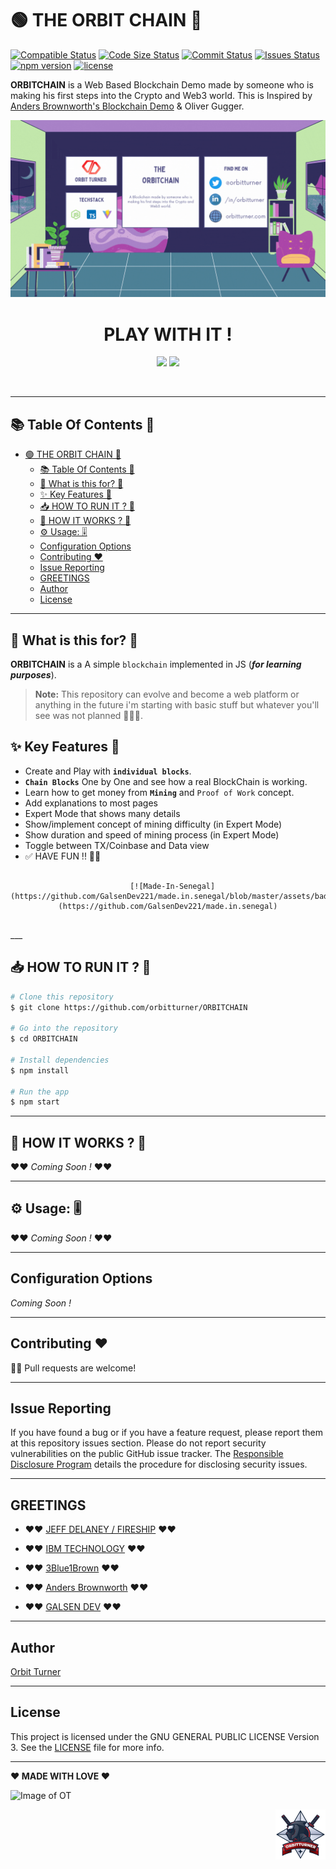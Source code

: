 # 🟢 THE ORBIT CHAIN 🔗
[![Compatible Status](https://img.shields.io/badge/works%20with-PS1-blue)](https://github.com/orbitturner/ORBITCHAIN)
[![Code Size Status](https://img.shields.io/github/languages/code-size/orbitturner/ORBITCHAIN)](https://github.com/orbitturner/ORBITCHAIN)
[![Commit Status](https://img.shields.io/github/commit-activity/m/orbitturner/ORBITCHAIN?color=red)](https://github.com/orbitturner/ORBITCHAIN)
[![Issues Status](https://img.shields.io/github/issues/orbitturner/ORBITCHAIN)](https://github.com/orbitturner/ORBITCHAIN)
[![npm version](https://img.shields.io/npm/v/ORBITCHAIN.svg)](https://github.com/orbitturner/ORBITCHAIN) [![license](https://img.shields.io/npm/l/ORBITCHAIN.svg)](https://github.com/orbitturner/ORBITCHAIN)

**ORBITCHAIN** is a Web Based Blockchain Demo made by someone who is making his first steps into the Crypto and Web3 world. This is Inspired by [Anders Brownworth's Blockchain Demo](https://github.com/anders94/blockchain-demo) & Oliver Gugger.

<p align="center">
  <a href="http://orbitturner.com/"><img src="./.repo-assets/images/GITHUB-REPOS-COVER.gif" width="auto" alt="ORBITCHAIN COVER"/></a>
</p>


<h1 align="center">PLAY WITH IT !</h1>
<p align="center">
<a href="https://orbitchain.orbitturner.com/"><img src="https://img.shields.io/badge/VIEW-LATEST%20DEMO-lime?style=for-the-badge&logo=docusign&logoColor=lime"></a>
<a href="https://github.com/orbitturner/ORBITCHAIN/issues/new/choose"><img src="https://img.shields.io/badge/ISSUES-CREATE%20AN%20ISSUE-crimson?style=for-the-badge&logo=indeed&logoColor=CRIMSON"></a>
</p>
<br/>

___
## 📚 Table Of Contents 📑
- [🟢 THE ORBIT CHAIN 🔗](#---the-orbit-chain---)
  * [📚 Table Of Contents 📑](#---table-of-contents---)
  * [💨 What is this for? 🤔](#---what-is-this-for----)
  * [✨ Key Features 🎯](#--key-features---)
  * [📥 HOW TO RUN IT ? 🔰](#---how-to-run-it-----)
  * [🤔 HOW IT WORKS ? 🤔](#---how-it-works-----)
  * [⚙ Usage:  🎚](#--usage-----)
  * [Configuration Options](#configuration-options)
  * [Contributing ❤](#contributing--)
  * [Issue Reporting](#issue-reporting)
  * [GREETINGS](#greetings)
  * [Author](#author)
  * [License](#license)


___

## 💨 What is this for? 🤔

**ORBITCHAIN** is a A simple `blockchain` implemented in JS (***for learning purposes***).


> **Note:** This repository can evolve and become a web platform or anything in the future i'm starting with basic stuff but whatever you'll see was not planned 🤦🏿‍♂️.



## ✨ Key Features 🎯

* Create and Play with **`individual blocks`**.
* **`Chain Blocks`** One by One and see how a real BlockChain is working.
* Learn how to get money from **`Mining`** and `Proof of Work` concept.
* Add explanations to most pages
* Expert Mode that shows many details
* Show/implement concept of mining difficulty (in Expert Mode)
* Show duration and speed of mining process (in Expert Mode)
* Toggle between TX/Coinbase and Data view
* ✅ HAVE FUN !! 🥳🥳

<p align="center">
<pre align="center">
  <code>
  [![Made-In-Senegal](https://github.com/GalsenDev221/made.in.senegal/blob/master/assets/badge.svg)](https://github.com/GalsenDev221/made.in.senegal)
  </code>
</pre>
</p>
___

## 📥 HOW TO RUN IT ? 🔰

```bash
# Clone this repository
$ git clone https://github.com/orbitturner/ORBITCHAIN

# Go into the repository
$ cd ORBITCHAIN

# Install dependencies
$ npm install

# Run the app
$ npm start
```


___
## 🤔 HOW IT WORKS ? 🤔

❤❤ *Coming Soon !* ❤❤

___



## ⚙ Usage:  🎚

❤❤ *Coming Soon !* ❤❤


___
## Configuration Options

*Coming Soon !*
___
## Contributing ❤

👋🏾 Pull requests are welcome! 
___

## Issue Reporting

If you have found a bug or if you have a feature request, please report them at this repository issues section. Please do not report security vulnerabilities on the public GitHub issue tracker. The [Responsible Disclosure Program](mailto:support@orbitturner.com) details the procedure for disclosing security issues.
___

## GREETINGS
* ❤❤ [JEFF DELANEY / FIRESHIP](https://www.youtube.com/c/Fireship) ❤❤

* ❤❤ [IBM TECHNOLOGY](https://www.youtube.com/watch?v=QphJEO9ZX6s) ❤❤

* ❤❤ [3Blue1Brown](https://youtu.be/bBC-nXj3Ng4) ❤❤

* ❤❤ [Anders Brownworth](https://youtu.be/_160oMzblY8) ❤❤

* ❤❤ [GALSEN DEV](https://discord.gg/zVm5gNnRnK) ❤❤


___
## Author

[Orbit Turner](https://orbitturner.com)

___
## License

This project is licensed under the GNU GENERAL PUBLIC LICENSE Version 3. See the [LICENSE](LICENSE) file for more info.
______________________________________________________
**❤ MADE WITH LOVE ❤**

![Image of OT](https://raw.githubusercontent.com/orbitturner/orbitturner/master/LOGO-OT.png)

<img src="https://github.com/orbitturner/challenger/blob/master/images/OrbitTurner_Gaming_GitHubBadge.png?raw=true" align="right" />
